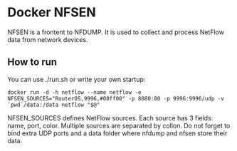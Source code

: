 Docker NFSEN
============

NFSEN is a frontent to NFDUMP. It is used to collect and process NetFlow data from network devices.

How to run
----------

You can use ./run.sh or write your own startup:

	docker run -d -h netflow --name netflow -e NFSEN_SOURCES="RouterOS,9996,#00ff00" -p 8080:80 -p 9996:9996/udp -v `pwd`/data:/data netflow "$@"

NFSEN_SOURCES defines NetFlow sources.
Each source has 3 fields: name, port, color. Multiple sources are separated by collon.
Do not forget to bind extra UDP ports and a data folder where nfdump and nfsen store their data.
